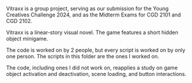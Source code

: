 Vitraxx is a group project, serving as our submission for the Young Creatives Challenge 2024, and as the Midterm Exams for CGD 2101 and CGD 2102.

Vitraxx is a linear-story visual novel. The game features a short hidden object minigame.

The code is worked on by 2 people, but every script is worked on by only one person. The scripts in this folder are the ones I worked on.

The code, including ones I did not work on, reapplies a study on game object activation and deactivation, scene loading, and button interactions.